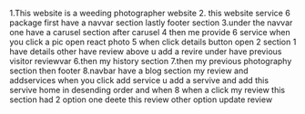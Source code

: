   1.This website is a weeding photographer website
  2. this website service 6 package first have a navvar section lastly footer section
  3.under the navvar one have a carusel section after carusel
  4 then me provide 6 service when you click a pic open react photo
  5 when click details button open 2 section 1 have details other have review above u add a revire under have previous visitor reviewvar
  6.then my history section 
  7.then my previous photography section then footer
  8.navbar have a blog section my review and addservices when you click add service u add a servive and add this servive home in desending order and when
  8 when a click my review this section had 2 option one deete this review other option update review
